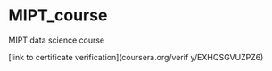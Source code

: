 # MIPT_course
MIPT data science course

[link to certificate verification](coursera.org/verif y/EXHQSGVUZPZ6)
